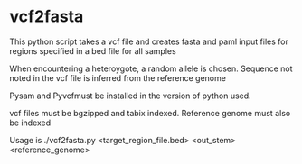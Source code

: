 # vcf2fasta
This python script takes a vcf file and creates fasta and paml input files for regions specified in a bed file for all samples

When encountering a heteroygote, a random allele is chosen. Sequence not noted in the vcf file is inferred from the reference genome

Pysam and Pyvcfmust be installed in the version of python used.

vcf files must be bgzipped and tabix indexed. Reference genome must also be indexed

Usage is ./vcf2fasta.py <target_region_file.bed> <out_stem> <reference_genome>

